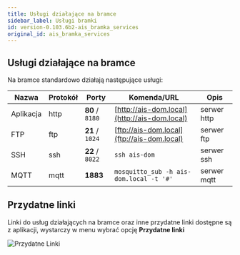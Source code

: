 ```yaml
---
title: Usługi działające na bramce
sidebar_label: Usługi bramki
id: version-0.103.6b2-ais_bramka_services
original_id: ais_bramka_services
---
```



## Usługi działające na bramce

Na bramce standardowo działają następujące usługi:

Nazwa      | Protokół | Porty | Komenda/URL                                               | Opis
----       | ----     | ------- | -------                                                | -----------
 Aplikacja | http     | **80** / `8180`  | [http://ais-dom.local](http://ais-dom.local) | serwer http
 FTP       | ftp      | **21** / `1024`  | [ftp://ais-dom.local](ftp://ais-dom.local)   | serwer ftp
 SSH       | ssh      | **22** / `8022`  | ```ssh ais-dom```         | serwer ssh
 MQTT      | mqtt     | **1883**  | ```mosquitto_sub -h ais-dom.local -t '#'```     | serwer mqtt

## Przydatne linki

Linki do usług działających na bramce oraz inne przydatne linki dostępne są z aplikacji, wystarczy w menu wybrać opcję **Przydatne linki**

![Przydatne Linki](/AIS-docs/img/en/bramka/ais_gate_links.png)
